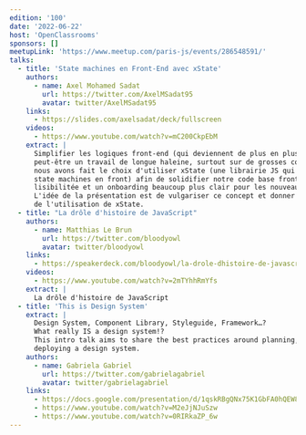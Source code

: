 ```yaml
---
edition: '100'
date: '2022-06-22'
host: 'OpenClassrooms'
sponsors: []
meetupLink: 'https://www.meetup.com/paris-js/events/286548591/'
talks:
  - title: 'State machines en Front-End avec xState'
    authors:
      - name: Axel Mohamed Sadat
        url: https://twitter.com/AxelMSadat95
        avatar: twitter/AxelMSadat95
    links:
      - https://slides.com/axelsadat/deck/fullscreen
    videos:
      - https://www.youtube.com/watch?v=mC200CkpEbM
    extract: |
      Simplifier les logiques front-end (qui deviennent de plus en plus complexe aujourd'hui) 
      peut-être un travail de longue haleine, surtout sur de grosses code bases. Chez Frichti, 
      nous avons fait le choix d'utiliser xState (une librairie JS qui permet l'utilisation de 
      state machines en front) afin de solidifier notre code base front, avoir une meilleure 
      lisibilitée et un onboarding beaucoup plus clair pour les nouveaux devs. 
      L'idée de la présentation est de vulgariser ce concept et donner quelques exemples réelles 
      de l'utilisation de xState.
  - title: "La drôle d'histoire de JavaScript"
    authors:
      - name: Matthias Le Brun
        url: https://twitter.com/bloodyowl
        avatar: twitter/bloodyowl
    links:
      - https://speakerdeck.com/bloodyowl/la-drole-dhistoire-de-javascript
    videos:
      - https://www.youtube.com/watch?v=2mTYhhRmYfs
    extract: |
      La drôle d'histoire de JavaScript
  - title: 'This is Design System'
    extract: |
      Design System, Component Library, Styleguide, Framework…? 
      What really IS a design system!?
      This intro talk aims to share the best practices around planning, designing, building, and 
      deploying a design system.
    authors:
      - name: Gabriela Gabriel
        url: https://twitter.com/gabrielagabriel
        avatar: twitter/gabrielagabriel
    links:
      - https://docs.google.com/presentation/d/1qskRBgQNx75K1GbFA0hQEW8_p5ZAy2BPQAtC4fanWKc/edit
      - https://www.youtube.com/watch?v=M2eJjNJuSzw
      - https://www.youtube.com/watch?v=0RIRkaZP_6w
---
```

